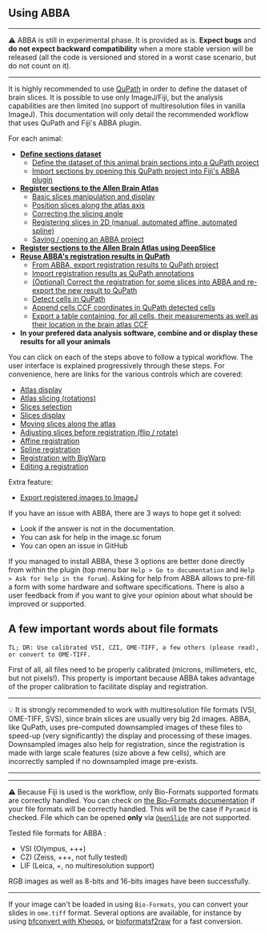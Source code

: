 ## Using ABBA

---

:warning: ABBA is still in experimental phase. It is provided as is. **Expect bugs** and **do not expect backward compatibility** when a more stable version will be released (all the code is versioned and stored in a worst case scenario, but do not count on it).

---


It is highly recommended to use [QuPath](https://qupath.github.io/) in order to define the dataset of brain slices. It is possible to use only ImageJ/Fiji, but the analysis capabilities are then limited (no support of multiresolution files in vanilla ImageJ). This documentation will only detail the recommended workflow that uses QuPath and Fiji's ABBA plugin.
 
For each animal:
* [**Define sections dataset**](create_dataset_and_open.md)
  * [Define the dataset of this animal brain sections into a QuPath project](create_dataset_and_open.md)
  * [Import sections by opening this QuPath project into Fiji's ABBA plugin](create_dataset_and_open.md#abba-navigation)
* [**Register sections to the Allen Brain Atlas**](registration.md)
  * [Basic slices manipulation and display](registration.md)
  * [Position slices along the atlas axis](registration.md#first-coarse-positioning)
  * [Correcting the slicing angle](registration.md#correcting-atlas-slicing-orientation)
  * [Registering slices in 2D (manual, automated affine, automated spline)](registration.md#slices-registration)
  * [Saving / opening an ABBA project](registration.md#saving--opening-registrations-results)
* [**Register sections to the Allen Brain Atlas using DeepSlice**](registration_with_deepslice.md)
* [**Reuse ABBA's registration results in QuPath**](qupath_analysis.md)
  * [From ABBA, export registration results to QuPath project](qupath_analysis.md)
  * [Import registration results as QuPath annotations](qupath_analysis.md#importing-abba-registration-results-in-qupath)
  * [(Optional) Correct the registration for some slices into ABBA and re-export the new result to QuPath](registration.md#editing-a-registration)
  * [Detect cells in QuPath](qupath_analysis.md#analysis-in-qupath)
  * [Append cells CCF coordinates in QuPath detected cells](qupath_analysis.md#export-result-into-common-coordinates-of-the-allen-brain-atlas-ccfv3)
  * [Export a table containing, for all cells, their measurements as well as their location in the brain atlas CCF](qupath_analysis.md#display-results)
* **In your prefered data analysis software, combine and or display these results for all your animals**

You can click on each of the steps above to follow a typical workflow. The user interface is explained progressively through these steps. For convenience, here are links for the various controls which are covered:
* [Atlas display](create_dataset_and_open.md#allen-brain-atlas-display-options)
* [Atlas slicing (rotations)](registration.md#correcting-atlas-slicing-orientation)
* [Slices selection](registration.md#slices-selection)
* [Slices display](registration.md#slices-display-options)
* [Moving slices along the atlas](registration.md)
* [Adjusting slices before registration (flip / rotate)](registration.md#rotate--flip-slices)
* [Affine registration](registration.md#affine-registration-automated)
* [Spline registration](registration.md#spline-registration-automated)
* [Registration with BigWarp](registration.md#bigwarp-registration-manual)
* [Editing a registration](registration.md#editing-a-registration)

Extra feature:
* [Export registered images to ImageJ](registration.md#exporting-slices-region-as-imagej-stack)


If you have an issue with ABBA, there are 3 ways to hope get it solved:
* Look if the answer is not in the documentation.
* You can ask for help in the image.sc forum
* You can open an issue in GitHub

If you managed to install ABBA, these 3 options are better done directly from within the plugin (top menu bar `Help > Go to documentation` and `Help > Ask for help in the forum`). Asking for help from ABBA allows to pre-fill a form with some hardware and software specifications. There is also a user feedback from if you want to give your opinion about what should be improved or supported.

## A few important words about file formats
```
TL; DR: Use calibrated VSI, CZI, OME-TIFF, a few others (please read), 
or convert to OME-TIFF.
```


First of all, all files need to be properly calibrated (microns, millimeters, etc, but not pixels!). This property is important because ABBA takes advantage of the proper calibration to facilitate display and registration. 

---

 :bulb: It is strongly recommended to work with multiresolution file formats (VSI, OME-TIFF, SVS), since brain slices are usually very big 2d images. ABBA, like QuPath, uses pre-computed downsampled images of these files to speed-up (very significantly) the display and processing of these images. Downsampled images also help for registration, since the registration is made with large scale features (size above  a few cells), which are incorrectly sampled if no downsampled image pre-exists.

---

---

:warning: Because Fiji is used is the workflow, only Bio-Formats supported formats are correctly handled. You can check on  [the Bio-Formats documentation](https://docs.openmicroscopy.org/bio-formats/6.6.1/supported-formats.html) if your file formats will be correctly handled. This will be the case if `Pyramid` is checked. File which can be opened **only** via [`OpenSlide`](https://openslide.org/) are not supported.

Tested file formats for ABBA :

* VSI (Olympus, +++)
* CZI (Zeiss, +++, not fully tested)
* LIF (Leica, +, no multiresolution support)

RGB images as well as 8-bits and 16-bits images have been successfully.

---

If your image can't be loaded in using `Bio-Formats`, you can convert your slides in `ome.tiff` format. Several options are available, for instance by using [bfconvert with Kheops](https://c4science.ch/w/bioimaging_and_optics_platform_biop/image-processing/imagej_tools/ijp-kheops/), or [bioformatsf2raw](https://c4science.ch/w/bioimaging_and_optics_platform_biop/image-processing/qupath/ome-tiff-conversion/) for a fast conversion.